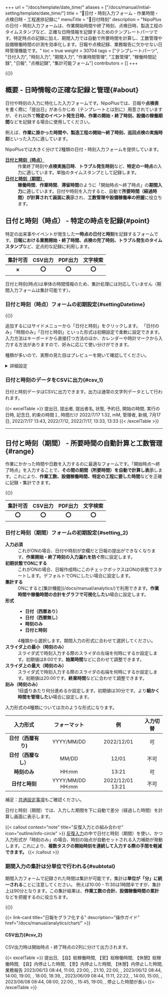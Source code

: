 +++
url = "/docs/template/date_time/"
aliases = ["/docs/manual/initial-setting/template/date_time/"]
title = "🧩日付・時刻入力フォーム - 作業時間・点検日時・工程進捗記録に"
menuTitle = "🧩日付時刻"
description = "NipoPlusの日付・時刻入力フォームは、作業開始時間や終了時刻、点検日時、製造工程のタイムスタンプなど、正確な日時情報を記録するためのテンプレートパーツです。特定時点の記録に加え、期間入力では自動で所要時間を計算し、工数管理や設備稼働時間の計測を効率化します。日報や点検記録、業務報告に欠かせない日時管理機能です。"
toc = true
weight = 30704
tags = ["テンプレートパーツ", "日付入力", "時刻入力", "期間入力", "作業時間管理", "工数管理", "稼働時間記録", "日報", "点検記録",  "集計可能フォーム"]
contributors = []
+++

{{<icatch filename="img/date-time" msg="日報の作業開始・終了時刻、設備点検の実施日時、作業期間など、正確な日時情報を記録できます" alice="here">}}

## 概要 - 日時情報の正確な記録と管理{#about}

日付や時刻の入力に特化した入力フォームです。NipoPlusでは、日報や**点検表**を書く際に「提出日」があらかじめ（テンプレートとは別に）用意されていますが、それ以外で**特定のイベント発生日時、作業の開始・終了時刻、設備の稼働期間**などを記録する場合に使用してください。

例えば、**作業に掛かった時間や、製造工程の開始〜終了時刻、巡回点検の実施時刻**といった入力に適しています。

NipoPlusでは大きく分けて2種類の日付・時刻入力フォームを提供しています。

<dl class="basic">
<dt><a href="#point"><strong>日付と時刻（時点）</strong></a></dt>
<dd>作業終了時刻や<strong>点検実施日時</strong>、<strong>トラブル発生時刻</strong>など、<strong>特定の一時点</strong>の入力に適しています。単独のタイムスタンプとして記録します。</dd>
<dt><a href="#range"><strong>日付と時刻（期間）</strong></a></dt>
<dd><strong>稼働時間</strong>、<strong>作業時間</strong>、<strong>滞留時間</strong>のように「開始時点〜終了時点」の<strong>期間入力</strong>に適しています。日付や時刻を入力すると、自動で<strong>所要時間（経過時間）が計算されて画面に表示</strong>され、<strong>工数管理や設備稼働率の把握</strong>に役立ちます。</dd>
</dl>

## 日付と時刻（時点） - 特定の時点を記録{#point}

特定の出来事やイベントが発生した**一時点の日付と時刻**を記録するフォームです。<strong>日報における業務開始・終了時間、点検の完了時刻、トラブル発生のタイムスタンプ</strong>など、定点的な記録に利用します。

|    **集計可否**    |     **CSV出力**     |     **PDF出力**     |    **文字検索**     |
| :----------------: | :-----------------: | :-----------------: | :-----------------: |
| <strong>✗</strong> | <strong>⭕</strong> | <strong>⭕</strong> | <strong>⭕</strong> |

日付と時刻(時点)は単体の時間情報のため、集計処理には対応していません（期間入力フォームは集計可能です）。

### 日付と時刻（時点）フォームの初期設定{#settingDatetime}

{{<icatch filename="img/datetime-template-edit" msg="左のパーツリストから日付と時刻を追加します。特定のイベント発生日時や作業開始時刻の記録に" alice="here">}}

追加するにはサイドメニューから「日付と時刻」をクリックします。
「日付のみ」「時間のみ」「日付と時刻」といった形式は初期設定で柔軟に設定できます。入力方法はキーボードから直接打つ方法のほか、カレンダーや時計マークから入力する方法がありますので、好みに応じて使い分けができます。

種類が多いので、実際の見た目はプレビューを開いて確認してください。

<details>
  <summary>詳細設定</summary>

<dl class="basic">
<dt><strong>入力必須</strong></dt>
<dd>これがONの場合、日付や時刻が空欄だと日報の提出ができなくなります。<strong>重要な記録の入力漏れを防ぐ</strong>際に設定します。</dd>
<dt><strong>形式</strong></dt>
<dd>
<ul>
<li><strong>日付（西暦あり）</strong>：YYYY/MM/DD形式。例：2022/12/01</li>
<li><strong>日付（西暦無し）</strong>：MM/DD形式。例：12/01</li>
<li><strong>時刻のみ</strong>：HH:mm形式。例：13:21</li>
<li><strong>日付と時刻</strong>：YYYY/MM/DD HH:mm形式。例：2022/12/01 13:21</li>
</ul>
から選択します。用途に合わせて最適な形式を選んでください。</dd>
</dl>

入力形式の4種類については次のような形式になります。

|           **入力形式**            | **フォーマット** |      **例**      | **入力切替** |
| :-------------------------------: | :--------------: | :--------------: | :----------: |
| <strong>日付（西暦有り)</strong>  |    YYYY/MM/DD    |    2022/12/01    |      可      |
| <strong>日付（西暦なし）</strong> |      MM/DD       |      12/01       |     不可     |
|     <strong>時刻のみ</strong>     |      HH:mm       |      13:21       |      可      |
|    <strong>日付と時刻</strong>    | YYYY/MM/DD HH:mm | 2022/12/01 13:21 |     不可     |

補足：[共通設定事項](/docs/template/make/#common_setting)もご確認ください。

</details>

### 日付と時刻のデータをCSVに出力{#csv_1}

日付と時刻データはCSVに出力できます。出力は通常の文字列データとして行われます。

{{< excelTable >}}
提出日, 提出者, 提出者名, 状態, 予約日, 開始の時間, 実行の日時, 記念日, 約束の時間１, 時間だけ
2022/7/17 1:32, mM, 管理者, 新規, 7月17日, 2022/7/17 13:43, 2022/7/12, 2022/7/17, 13:33, 13:33
{{< /excelTable >}}

---

## 日付と時刻（期間） - 所要時間の自動計算と工数管理{#range}

作業にかかった時間や日数を入力するのに最適なフォームです。「開始時点〜終了時点」を入力することで、**その間の期間（所要時間）を自動で計算し表示**します。これにより、**作業工数、設備稼働時間、特定の工程に要した時間**などを正確に記録・集計できます。

{{<icatch filename="img/datetimes-icatch" msg="日報の作業時間、設備の稼働期間、特定の工程に要した時間など、期間入力と自動計算で工数管理を効率化します" alice="ok">}}

|    **集計可否**     |     **CSV出力**     |     **PDF出力**     |    **文字検索**     |
| :-----------------: | :-----------------: | :-----------------: | :-----------------: |
| <strong>⭕</strong> | <strong>⭕</strong> | <strong>⭕</strong> | <strong>⭕</strong> |

### 日付と時刻（期間）フォームの初期設定{#setting_2}

<dl class="basic">
<dt><strong>入力必須</strong></dt>
<dd>これがONの場合、日付や時刻が空欄だと日報の提出ができなくなります。<strong>作業開始・終了時刻の入力漏れを防ぐ</strong>際に設定します。</dd>
<dt><strong>初期状態でONにする</strong></dt>
<dd>これがONの場合、日報作成時にこのチェックボックスはONの状態でスタートします。デフォルトでONにしたい場合に設定します。</dd>
<dt><strong>集計する</strong></dt>
<dd>ONにすると[集計機能](/docs/manual/analytics/)で利用できます。<strong>作業時間や稼働時間の合計をグラフで可視化したい</strong>場合に設定します。</dd>
<dt><strong>形式</strong></dt>
<dd>
<ul>
<li><strong>日付（西暦あり）</strong></li>
<li><strong>日付（西暦無し）</strong></li>
<li><strong>時刻のみ</strong></li>
<li><strong>日付と時刻</strong></li>
</ul>
4種類から選択します。期間入力の形式に合わせて選択してください。</dd>
<dt><strong>スライダ上の最小（時刻のみ）</strong></dt>
<dd>スライダ式で時刻入力する際のスライダの左端を何時にするか設定します。初期値は8:00です。<strong>始業時間</strong>などに合わせて調整できます。</dd>
<dt><strong>スライダ上の最大（時刻のみ）</strong></dt>
<dd>スライダ式で時刻入力する際のスライダの右端を何時にするか設定します。初期値は20:00です。<strong>終業時間</strong>などに合わせて調整できます。</dd>
<dt><strong>刻み（時刻のみ）</strong></dt>
<dd>1目盛りあたり何分進めるか設定します。初期値は30分です。より<strong>細かく時間を管理したい</strong>場合に設定します。</dd>
</dl>

入力形式の4種類については次のような形式になります。

|           **入力形式**            | **フォーマット** |      **例**      | **入力切替** |
| :-------------------------------: | :--------------: | :--------------: | :----------: |
| <strong>日付（西暦有り)</strong>  |    YYYY/MM/DD    |    2022/12/01    |      可      |
| <strong>日付（西暦なし）</strong> |      MM/DD       |      12/01       |     不可     |
|     <strong>時刻のみ</strong>     |      HH:mm       |      13:21       |      可      |
|    <strong>日付と時刻</strong>    | YYYY/MM/DD HH:mm | 2022/12/01 13:21 |     不可     |

補足：[共通設定事項](/docs/template/make/#common_setting)もご確認ください。

日付と時刻（期間）では、入力した期間を下に自動で差分（経過した時間）を計算し画面に表示します。

{{< callout context="note" title="反復入力との組み合わせ" icon="outline/info-circle" >}}
[反復入力](/docs/template/array/)の中で日付と時刻（期間）を使い、かつ入力形式が「時刻のみ」の場合、時刻の始点が自動セットされる入力補助が発動します。これにより、<strong>複数タスクの開始時刻を連続して入力する際の手間を軽減できます。</strong>
{{< /callout >}}

### 期間入力の集計は分単位で行われる{#subtotal}

期間入力フォームで記録された時間は集計が可能です。集計は**単位が「分」に統一される**ことに注意してください。
例えば10:00 - 11:30は1時間半ですが、集計上は90分となります。この集計結果は、**作業工数の合計、設備稼働時間の累計**などを把握するのに役立ちます。

{{<icatch filename="img/charts" msg="期間のデータ（単位：分）を使って棒グラフを作成してみました。作業時間の傾向、設備稼働率などを視覚的に把握できます。色々な分析が可能ですので、ぜひお試しください" alice="ok">}}

{{< link-card title="日報をグラフ化する" description="操作ガイド" href="/docs/manual/analytics/chart/" >}}

#### CSV出力{#csv_2}

CSV出力時は開始時点・終了時点の2列に分けて出力されます。

{{< excelTable >}}
提出日, 【自】総稼働時間, 【至】総稼働時間, 【休憩】総稼働時間, 【自】内停止した時間, 【至】内停止した時間, 【休憩】内停止した時間, 業務報告
2023/06/13 08:44, 11:00, 23:00, , 21:10, 22:00, ,
2023/06/12 08:44, 14:00, 19:00, , 18:00, 18:39, ,
2023/06/09 08:44, 11:11, 22:22, , 14:00, 15:00, ,
2023/06/08 08:44, 08:00, 22:00, , 15:45, 19:00, , 停止した時間が長い
{{< /excelTable >}}
